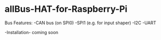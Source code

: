 # allBus-HAT-for-Raspberry-Pi

Bus Features:
-CAN bus (on SPI0)
-SPI1 (e.g. for input shaper)
-I2C
-UART


-Installation-
coming soon
